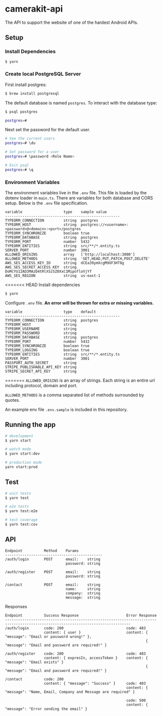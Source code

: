 # camerakit-api

The API to support the website of one of the hardest Android APIs.

## Setup

### Install Dependencies
```bash
$ yarn
```
### Create local PostgreSQL Server
First install postgres:
```bash
$ brew install postgresql
```
The default database is named `postgres`. To interact with the database type:
```bash
$ psql postgres

postgres=#
```
Next set the password for the default user. 
```bash
# See the current users
postgres=# \du 

# Set password for a user
postgres=# \password <Role Name>

# Exit psql
postgres=# \q
```

### Environment Variables
The environment variables live in the `.env` file. This file is loaded by the dotenv loader in `main.ts`. There are variables for both database and CORS setup. Below is the `.env` file specification.
```
variable                   type    sample value
-----------------------------------------------------
TYPEORM_CONNECTION         string  postgres
TYPEORM_HOST               string  postgres://<username>:<password>@<domain>:<port>/postgres
TYPEORM_SYNCHRONIZE        boolean true
TYPEORM_DATABASE           string  postgres
TYPEORM_PORT               number  5432
TYPEORM_ENTITIES           string  src/**/*.entity.ts
SERVER_PORT                number  3001
ALLOWED_ORIGINS            array   ['http://localhost:3000']
ALLOWED_METHODS            string  'GET,HEAD,PUT,PATCH,POST,DELETE'
AWS_SES_ACCESS_KEY_ID      string  dCEa39ymXcgM9XF3HT8g
AWS_SES_SECRET_ACCESS_KEY  string  DoMcYU12AD3MAzD4tRlXSz5Z0XxC1MipofloVjYf
AWS_SES_REGION             string  us-east-1
```
<<<<<<< HEAD
Install dependencies
```bash
$ yarn
```
Configure `.env` file. **An error will be thrown for extra or missing variables.**

```
variable                   type    default
-----------------------------------------------------
TYPEORM_CONNECTION         string  postgres
TYPEORM_HOST               string
TYPEORM_USERNAME           string
TYPEORM_PASSWORD           string
TYPEORM_DATABASE           string  postgres
TYPEORM_PORT               number  5432
TYPEORM_SYNCHRONIZE        boolean true
TYPEORM_LOGGING            boolean true
TYPEORM_ENTITIES           string  src/**/*.entity.ts
SERVER_PORT                number  3001
PASSPORT_AUTH_SECRET       string
STRIPE_PUBLISHABLE_API_KEY string
STRIPE_SECRET_API_KEY      string
```
=======
`ALLOWED_ORIGINS` is an array of strings. Each string is an entire url including protocol, domain and port. 

`ALLOWED_METHODS` is a comma separated list of methods surrounded by quotes. 

An example env file `.env.sample` is included in this repository.

## Running the app

```bash
# development
$ yarn start

# watch mode
$ yarn start:dev

# production mode
yarn start:prod
```

## Test

```bash
# unit tests
$ yarn test

# e2e tests
$ yarn test:e2e

# test coverage
$ yarn test:cov
```
## API
```
Endpoint          Method    Params            
---------------------------------------------
/auth/login       POST      email:    string
                            password: string

/auth/register    POST      email:    string
                            password: string

/contact          POST      email:    string
                            name:     string
                            company:  string
                            message:  string
```

Responses
```
Endpoint          Success Response                      Error Response
--------------------------------------------------------------------------------------------------------------------------------
/auth/login       code: 200                             code: 403
                  content: { user }                     content: { "message": "Email or password wrong!" },
                                                                 { "message": "Email and password are required!" }

/auth/register    code: 200                             code: 403
                  content: { expresIn, accessToken }    content: { "message": "Email exists" }
                                                                 { "message": "Email and password are required!" }

/contact          code: 200
                  content: { "message": "Success" }     code: 403
                                                        content: { "message": "Name, Email, Company and Message are required" }

                                                        code: 500
                                                        content: { "message": "Error sending the email" }
```